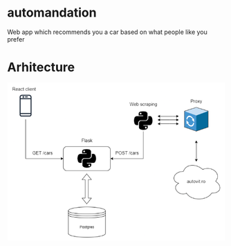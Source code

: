 # automandation
Web app which recommends you a car based on what people like you prefer

# Arhitecture
![Arhitecture diagram](./automandation.drawio.png "Arhitecture diagram")